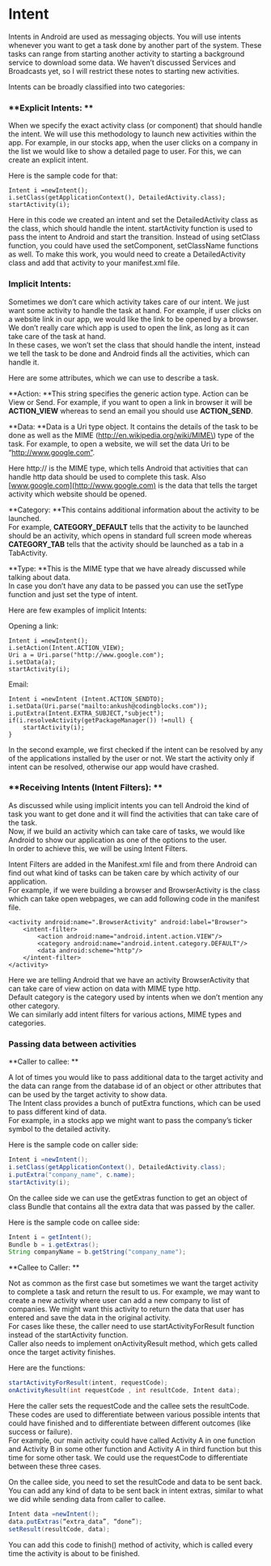 # **Intent**

Intents in Android are used as messaging objects. You will use intents whenever you want to get a task done by another part of the system. These tasks can range from starting another activity to starting a background service to download some data. We haven’t discussed Services and Broadcasts yet, so I will restrict these notes to starting new activities.

Intents can be broadly classified into two categories:

### **Explicit Intents: **

When we specify the exact activity class \(or component\) that should handle the intent. We will use this methodology to launch new activities within the app. For example, in our stocks app, when the user clicks on a company in the list we would like to show a detailed page to user. For this, we can create an explicit intent.

Here is the sample code for that:

```
Intent i =newIntent();
i.setClass(getApplicationContext(), DetailedActivity.class);
startActivity(i);
```

Here in this code we created an intent and set the DetailedActivity class as the class, which should handle the intent. startActivity function is used to pass the intent to Android and start the transition. Instead of using setClass function, you could have used the setComponent, setClassName functions as well. To make this work, you would need to create a DetailedActivity class and add that activity to your manifest.xml file.

### **Implicit Intents:**

Sometimes we don’t care which activity takes care of our intent. We just want some activity to handle the task at hand. For example, if user clicks on a website link in our app, we would like the link to be opened by a browser. We don’t really care which app is used to open the link, as long as it can take care of the task at hand.  
In these cases, we won’t set the class that should handle the intent, instead we tell the task to be done and Android finds all the activities, which can handle it.

Here are some attributes, which we can use to describe a task.

**Action: **This string specifies the generic action type. Action can be View or Send. For example, if you want to open a link in browser it will be **ACTION_VIEW** whereas to send an email you should use **ACTION_SEND**.

**Data: **Data is a Uri type object. It contains the details of the task to be done as well as the MIME \(http://en.wikipedia.org/wiki/MIME\) type of the task. For example, to open a website, we will set the data Uri to be “http://www.google.com”.

Here http:// is the MIME type, which tells Android that activities that can handle http data should be used to complete this task. Also [www.google.com](http://www.google.com) is the data that tells the target activity which website should be opened.

**Category: **This contains additional information about the activity to be launched.  
For example, **CATEGORY_DEFAULT** tells that the activity to be launched should be an activity, which opens in standard full screen mode whereas **CATEGORY_TAB** tells that the activity should be launched as a tab in a TabActivity.

**Type: **This is the MIME type that we have already discussed while talking about data.  
In case you don’t have any data to be passed you can use the setType function and just set the type of intent.

Here are few examples of implicit Intents:

Opening a link:

```
Intent i =newIntent();
i.setAction(Intent.ACTION_VIEW);
Uri a = Uri.parse("http://www.google.com");
i.setData(a);
startActivity(i);
```

Email:

```
Intent i =newIntent (Intent.ACTION_SENDTO);
i.setData(Uri.parse("mailto:ankush@codingblocks.com"));
i.putExtra(Intent.EXTRA_SUBJECT,"subject");
if(i.resolveActivity(getPackageManager()) !=null) {
    startActivity(i);
}
```

In the second example, we first checked if the intent can be resolved by any of the applications installed by the user or not. We start the activity only if intent can be resolved, otherwise our app would have crashed.

### **Receiving Intents \(Intent Filters\): **

As discussed while using implicit intents you can tell Android the kind of task you want to get done and it will find the activities that can take care of the task.  
Now, if we build an activity which can take care of tasks, we would like Android to show our application as one of the options to the user.  
In order to achieve this, we will be using Intent Filters.

Intent Filters are added in the Manifest.xml file and from there Android can find out what kind of tasks can be taken care by which activity of our application.  
For example, if we were building a browser and BrowserActivity is the class which can take open webpages, we can add following code in the manifest file.

```
<activity android:name=".BrowserActivity" android:label="Browser">
    <intent-filter>
        <action android:name="android.intent.action.VIEW"/>
        <category android:name="android.intent.category.DEFAULT"/>
        <data android:scheme="http"/>
    </intent-filter>
</activity>
```

Here we are telling Android that we have an activity BrowserActivity that can take care of view action on data with MIME type http.  
Default category is the category used by intents when we don’t mention any other category.  
We can similarly add intent filters for various actions, MIME types and categories.

### **Passing data between activities**

**Caller to callee: **

A lot of times you would like to pass additional data to the target activity and the data can range from the database id of an object or other attributes that can be used by the target activity to show data.  
The Intent class provides a bunch of putExtra functions, which can be used to pass different kind of data.  
For example, in a stocks app we might want to pass the company’s ticker symbol to the detailed activity.

Here is the sample code on caller side:

```java
Intent i =newIntent();
i.setClass(getApplicationContext(), DetailedActivity.class);
i.putExtra("company_name", c.name);
startActivity(i);
```

On the callee side we can use the getExtras function to get an object of class Bundle that contains all the extra data that was passed by the caller.

Here is the sample code on callee side:

```java
Intent i = getIntent();
Bundle b = i.getExtras();
String companyName = b.getString("company_name");
```

**Callee to Caller: **

Not as common as the first case but sometimes we want the target activity to complete a task and return the result to us. For example, we may want to create a new activity where user can add a new company to list of companies. We might want this activity to return the data that user has entered and save the data in the original activity.  
For cases like these, the caller need to use startActivityForResult function instead of the startActivity function.  
Caller also needs to implement onActivityResult method, which gets called once the target activity finishes.

Here are the functions:

```java
startActivityForResult(intent, requestCode);
onActivityResult(int requestCode , int resultCode, Intent data);
```

Here the caller sets the requestCode and the callee sets the resultCode. These codes are used to differentiate between various possible intents that could have finished and to differentiate between different outcomes \(like success or failure\).  
For example, our main activity could have called Activity A in one function and Activity B in some other function and Activity A in third function but this time for some other task. We could use the requestCode to differentiate between these three cases.

On the callee side, you need to set the resultCode and data to be sent back.  
You can add any kind of data to be sent back in intent extras, similar to what we did while sending data from caller to callee.

```java
Intent data =newIntent();
data.putExtras(“extra_data”, “done”);
setResult(resultCode, data);
```

You can add this code to finish\(\) method of activity, which is called every time the activity is about to be finished.
